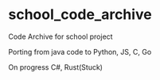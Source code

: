 # school_code_archive
Code Archive for school project

Porting from java code to
Python, JS, C, Go

On progress
C#, Rust(Stuck)

